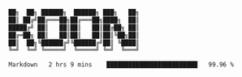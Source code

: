 ```sh
██╗  ██╗ ██████╗  ██████╗ ███╗   ██╗
██║ ██╔╝██╔═══██╗██╔═══██╗████╗  ██║
█████╔╝ ██║   ██║██║   ██║██╔██╗ ██║
██╔═██╗ ██║   ██║██║   ██║██║╚██╗██║
██║  ██╗╚██████╔╝╚██████╔╝██║ ╚████║
╚═╝  ╚═╝ ╚═════╝  ╚═════╝ ╚═╝  ╚═══╝
```

<!--START_SECTION:waka-->
```text
Markdown   2 hrs 9 mins    █████████████████████████   99.96 % 
```
<!--END_SECTION:waka-->
